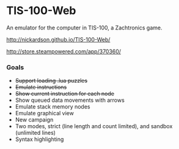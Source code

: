 # TIS-100-Web
An emulator for the computer in TIS-100, a Zachtronics game.

http://nickardson.github.io/TIS-100-Web/

http://store.steampowered.com/app/370360/

### Goals
* <s>Support loading .lua puzzles</s>
* <s>Emulate instructions</s>
* <s>Show current instruction for each node</s>
* Show queued data movements with arrows
* Emulate stack memory nodes
* Emulate graphical view
* New campaign
* Two modes, strict (line length and count limited), and sandbox (unlimited lines)
* Syntax highlighting